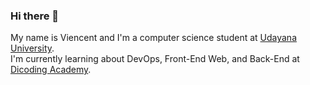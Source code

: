 ### Hi there 👋

My name is Viencent and I'm a computer science student at [Udayana University](https://www.unud.ac.id/).  
I'm currently learning about DevOps, Front-End Web, and Back-End at [Dicoding Academy](https://www.dicoding.com/).

<!--
**Viencent27/Viencent27** is a ✨ _special_ ✨ repository because its `README.md` (this file) appears on your GitHub profile.

Here are some ideas to get you started:

- 🔭 I’m currently working on ...
- 🌱 I’m currently learning ...
- 👯 I’m looking to collaborate on ...
- 🤔 I’m looking for help with ...
- 💬 Ask me about ...
- 📫 How to reach me: ...
- 😄 Pronouns: ...
- ⚡ Fun fact: ...
-->
